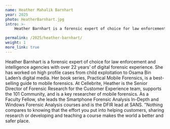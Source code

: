 ```yaml
---
name: Heather Mahalik Barnhart
year: 2025
photo: HeatherBarnhart.jpg
intro: >-
    Heather Barnhart is a forensic expert of choice for law enforcement and intelligence agencies with over 22 years’ of digital forensic experience. She has worked on high profile cases from child exploitation to Osama Bin Laden’s digital media.  Her book series, Practical Mobile Forensics, is a best-selling guide to mobile forensics. At Cellebrite, Heather is the Senior Director of Forensic Research for the Customer Experience team, supports the 101 Community, and is a key researcher of mobile forensics.  As a Faculty Fellow, she leads the Smartphone Forensic Analysis In-Depth and Windows Forensic Analysis courses and is the DFIR lead at SANS.  "Nothing compares to knowing that the effort you put into helping customers, sharing research or developing and teaching a course makes the world a better and safer place.

permalink: /2025/heather-barnhart/
weight: 1
more_link: true
---
```


Heather Barnhart is a forensic expert of choice for law enforcement and intelligence agencies with over 22 years’ of digital forensic experience. She has worked on high profile cases from child exploitation to Osama Bin Laden’s digital media.  Her book series, Practical Mobile Forensics, is a best-selling guide to mobile forensics. At Cellebrite, Heather is the Senior Director of Forensic Research for the Customer Experience team, supports the 101 Community, and is a key researcher of mobile forensics.  As a Faculty Fellow, she leads the Smartphone Forensic Analysis In-Depth and Windows Forensic Analysis courses and is the DFIR lead at SANS.  "Nothing compares to knowing that the effort you put into helping customers, sharing research or developing and teaching a course makes the world a better and safer place.
